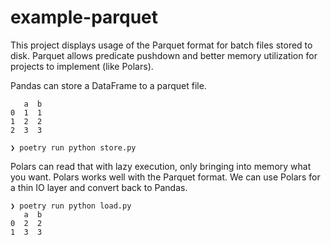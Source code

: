# example-parquet

This project displays usage of the Parquet format for batch files stored to disk. Parquet allows predicate pushdown and better memory utilization for projects to implement (like Polars).

Pandas can store a DataFrame to a parquet file.

```
   a  b
0  1  1
1  2  2
2  3  3
```

```
❯ poetry run python store.py
```

Polars can read that with lazy execution, only bringing into memory what you want. Polars works well with the Parquet format. We can use Polars for a thin IO layer and convert back to Pandas.

```
❯ poetry run python load.py 
   a  b
0  2  2
1  3  3
```